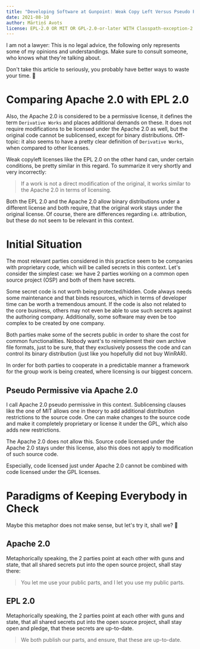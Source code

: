```yaml
---
title: "Developing Software at Gunpoint: Weak Copy Left Versus Pseudo Permissive"
date: 2021-08-10
author: Mārtiņš Avots
license: EPL-2.0 OR MIT OR GPL-2.0-or-later WITH Classpath-exception-2.0
---
```

I am not a lawyer: This is no legal advice,
the following only represents some of my opinions and understandings.
Make sure to consult someone, who knows what they're talking about.

Don't take this article to seriously,
you probably have better ways to waste your time. 🍺
# Comparing Apache 2.0 with EPL 2.0
Also, the Apache 2.0 is considered to be a permissive license,
it defines the term `Derivative Works` and places additional demands on these.
It does not require modifications to be licensed under the Apache 2.0 as well,
but the original code cannot be sublicensed, except for binary distributions.
Off-topic: it also seems to have a pretty clear definition of
`Derivative Works`, when compared to other licenses.

Weak copyleft licenses like the EPL 2.0 on the other hand can, under certain
conditions, be pretty similar in this regard.
To summarize it very shortly and very incorrectly:
> If a work is not a direct modification of the original, it works similar to
> the Apache 2.0 in terms of licensing.

Both the EPL 2.0 and the Apache 2.0 allow binary distributions under a different
license and both require, that the original work stays under the original
license.
Of course, there are differences regarding i.e. attribution,
but these do not seem to be relevant in this context.
# Initial Situation
The most relevant parties considered in this practice seem to be companies
with proprietary code, which will be called secrets in this context.
Let's consider the simplest case:
we have 2 parties working on a common open source project (OSP) and both of them
have secrets.

Some secret code is not worth being protected/hidden.
Code always needs some maintenance and that binds resources, which in terms
of developer time can be worth a tremendous amount.
If the code is also not related to the core business, others may not even be
able to use such secrets against the authoring company.
Additionally, some software may even be too complex to be created by one
company.

Both parties make some of the secrets public in order to share the cost for
common functionalities.
Nobody want's to reimplement their own archive file formats,
just to be sure, that they exclusively possess the code and can control
its binary distribution (just like you hopefully did not buy WinRAR).

In order for both parties to cooperate in a predictable manner a framework
for the group work is being created, where licensing is our biggest concern.
## Pseudo Permissive via Apache 2.0
I call Apache 2.0 pseudo permissive in this context.
Sublicensing clauses like the one
of MIT allows one in theory to add additional distribution restrictions to the
source code. One can make changes to the source code and make it completely
proprietary or license it under the GPL, which also adds new restrictions.

The Apache 2.0 does not allow this.
Source code licensed under the Apache 2.0 stays under this license,
also this does not apply to modification of such source code.

Especially, code licensed just under Apache 2.0 cannot be combined with code
licensed under the GPL licenses.
# Paradigms of Keeping Everybody in Check
Maybe this metaphor does not make sense, but let's try it, shall we? 🤪
## Apache 2.0
Metaphorically speaking, the 2 parties point at each other with guns and state,
that all shared secrets put into the open source project,
shall stay there:
> You let me use your public parts, and I let you use my public parts.
## EPL 2.0
Metaphorically speaking, the 2 parties point at each other with guns and state,
that all shared secrets put into the open source project,
shall stay open and pledge, that these secrets are up-to-date.
> We both publish our parts, and ensure, that these are up-to-date.